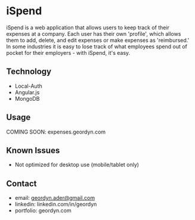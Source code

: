 # iSpend
iSpend is a web application that allows users to keep track of their expenses at a company. Each user has their own 'profile', which allows them to add, delete, and edit expenses or make expenses as 'reimbursed.' In some industries it is easy to lose track of what employees spend out of pocket for their employers - with iSpend, it's easy.

## Technology
* Local-Auth
* Angular.js
* MongoDB

## Usage
COMING SOON: expenses.geordyn.com


## Known Issues
* Not optimized for desktop use (mobile/tablet only)

## Contact
* email: geordyn.ader@gmail.com
* linkedin: linkedin.com/in/geordyn
* portfolio: geordyn.com
